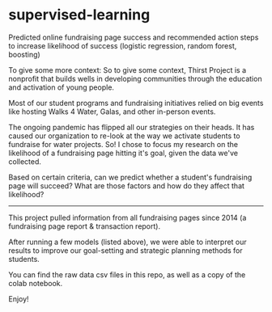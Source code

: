 # supervised-learning
Predicted online fundraising page success and recommended action steps to increase likelihood of success 
(logistic regression, random forest, boosting)

To give some more context:
So to give some context, Thirst Project is a nonprofit that builds wells in developing communities through the education and activation of young people.

Most of our student programs and fundraising initiatives relied on big events like hosting Walks 4 Water, Galas, and other in-person events.

The ongoing pandemic has flipped all our strategies on their heads. It has caused our organization to re-look at the way we activate students to fundraise for water projects. So! I chose to focus my research on the likelihood of a fundraising page hitting it's goal, given the data we've collected.

Based on certain criteria, can we predict whether a student's fundraising page will succeed? What are those factors and how do they affect that likelihood?

----
This project pulled information from all fundraising pages since 2014 (a fundraising page report & transaction report).

After running a few models (listed above), we were able to interpret our results to improve our goal-setting and strategic planning methods for students.

You can find the raw data csv files in this repo, as well as a copy of the colab notebook.

Enjoy!
